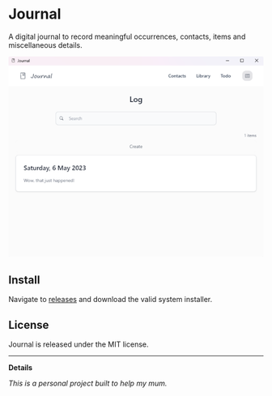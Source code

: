 # Journal

A digital journal to record meaningful occurrences, contacts, items and miscellaneous details.

![journal-dashboard](/images/journal_dashboard.png)

## Install

Navigate to [releases](https://github.com/fatherbrennan/journal/releases) and download the valid system installer.

## License

Journal is released under the MIT license.

---

**Details**

_This is a personal project built to help my mum._
